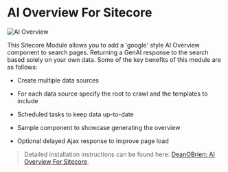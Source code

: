# AI Overview For Sitecore

![AI Overview](https://deanobrien.uk/wp-content/uploads/2025/04/ai-overview.jpg)

This Sitecore Module allows you to add a 'google' style AI Overview component to search pages. Returning a GenAI response to the search based solely on your own data.
Some of the key benefits of this module are as follows: 

 - Create multiple data sources
   
 - For each data source specify the root to crawl and the templates to include
   
 - Scheduled tasks to keep data up-to-date
   
 - Sample component to showcase generating the overview
   
 - Optional delayed Ajax response to improve page load

> Detailed installation instructions can be found here: [DeanOBrien: AI Overview For Sitecore](https://deanobrien.uk/ai-overview-for-sitecore-module/).

